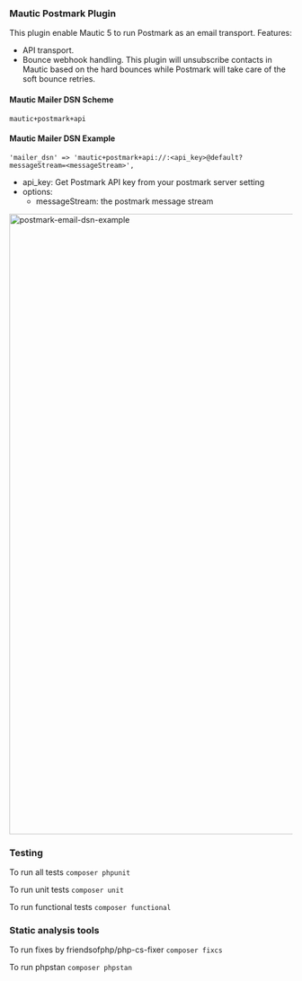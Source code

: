 ### Mautic Postmark Plugin

This plugin enable Mautic 5 to run Postmark as an email transport. Features:

- API transport.
- Bounce webhook handling. This plugin will unsubscribe contacts in Mautic based on the hard bounces while Postmark will take care of the soft bounce retries.

#### Mautic Mailer DSN Scheme

`mautic+postmark+api`

#### Mautic Mailer DSN Example

`'mailer_dsn' => 'mautic+postmark+api://:<api_key>@default?messageStream=<messageStream>',`

- api_key: Get Postmark API key from your postmark server setting
- options:
  - messageStream: the postmark message stream

<img width="1105" alt="postmark-email-dsn-example" src="Assets/img/postmark-email-dsn-example.png">

### Testing

To run all tests `composer phpunit`

To run unit tests `composer unit`

To run functional tests `composer functional`

### Static analysis tools

To run fixes by friendsofphp/php-cs-fixer `composer fixcs`

To run phpstan `composer phpstan`
